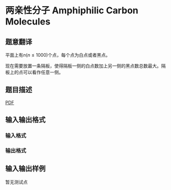 # 两亲性分子 Amphiphilic Carbon Molecules

## 题意翻译

平面上有$n(n\leq 1000)$个点，每个点为白点或者黑点。

现在需要放置一条隔板，使得隔板一侧的白点数加上另一侧的黑点数总数最大。隔板上的点可以看作任意一侧。

## 题目描述

[problemUrl]: https://uva.onlinejudge.org/index.php?option=com_onlinejudge&Itemid=8&category=825&page=show_problem&problem=4481

[PDF](https://uva.onlinejudge.org/external/16/p1606.pdf)

## 输入输出格式

### 输入格式

### 输出格式

## 输入输出样例

暂无测试点

